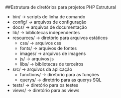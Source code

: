 ##Estrutura de diretórios para projetos PHP Estrutural
* bin/				     -> scripts de linha de comando
* config/			     -> arquivos de configuração
* docs/			         -> arquivos de documentação
* lib/                 	 -> bibliotecas independentes
* resources/			 -> diretório para arquivos estáticos 
    + css/				 -> arquivos css  
    + fonts/			 -> arquivos de fontes
    + images/			 -> arquivos de imagens
    + js/				 -> arquivos js
    + libs/				 -> bibliotecas de terceiros
* src/    		         -> arquivos da aplicação  
    + functions/ 	     -> diretório para as funções
    + querys/            -> diretório para as querys SQL
* tests/				 -> diretório para os testes
* views/				 -> diretório para as views  